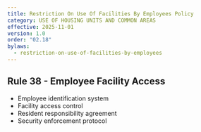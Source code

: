 ```yaml
---
title: Restriction On Use Of Facilities By Employees Policy
category: USE OF HOUSING UNITS AND COMMON AREAS
effective: 2025-11-01
version: 1.0
order: "02.18"
bylaws:
  - restriction-on-use-of-facilities-by-employees
---
```


## Rule 38 - Employee Facility Access

- Employee identification system
- Facility access control
- Resident responsibility agreement
- Security enforcement protocol
